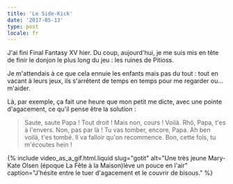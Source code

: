```yaml
---
title: 'Le Side-Kick'
date: '2017-05-13'
type: post
locale: fr
---
```


J'ai fini Final Fantasy XV hier. Du coup, aujourd'hui, je me suis mis en tête de finir le donjon le plus long du jeu : les ruines de Pitioss.

<!-- more -->

Je m'attendais à ce que cela ennuie les enfants mais pas du tout : tout en vacant à leurs jeux, ils s'arrêtent de temps en temps pour me regarder ou… m'aider.

Là, par exemple, ça fait une heure que mon petit me dicte, avec une pointe d'agacement, ce qu'il pense être la solution :

> Saute, saute Papa ! Tout droit ! Mais non, cours ! Voilà. Rhô, Papa, t'es à l'envers. Non, pas par là ! Tu vas tomber, encore, Papa. Ah ben voilà, t'es tombé. Il va falloir qu'on recommence. Bon, cette fois, tu m'écoutes hein !

{% include video_as_a_gif.html.liquid
slug="gotit"
alt="Une très jeune Mary-Kate Olsen (époque La Fête à la Maison)lève un pouce en l'air"
caption="J'hésite entre le tuer d'agacement et le couvrir de bisous."
%}
